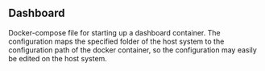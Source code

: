 ## Dashboard
Docker-compose file for starting up a dashboard container.
The configuration maps the specified folder of the host system to the configuration path of the docker container,
so the configuration may easily be edited on the host system.
